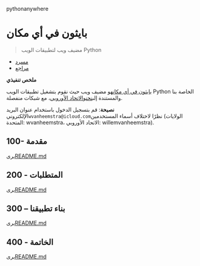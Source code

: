 pythonanywhere

# بايثون في أي مكان

> مضيف ويب لتطبيقات الويب Python

-   [مسرد](./GLOSSARY.md)
-   [مراجع](./REFERENCES.md)

**ملخص تنفيذي**

[بايثون في أي مكان](https://www.pythonanywhere.com)هو مضيف ويب حيث نقوم بتشغيل تطبيقات الويب Python الخاصة بنا والمستندة إلى[نحن](https://www.pythonanywhere.com/user/wvanheemstra/account/)و[الاتحاد الأوروبي](https://eu.pythonanywhere.com/user/willemvanheemstra/account/)، مع شبكات منفصلة.

**نصيحة**: قم بتسجيل الدخول باستخدام عنوان البريد الإلكتروني`wvanheemstra@icloud.com`نظرًا لاختلاف أسماء المستخدمين (الولايات المتحدة: wvanheemstra، الاتحاد الأوروبي: willemvanheemstra).

## 100- مقدمة

يرى[README.md](./100/README.md)

## 200 - المتطلبات

يرى[README.md](./200/README.md)

## 300 – بناء تطبيقنا

يرى[README.md](./300/README.md)

## 400 - الخاتمة

يرى[README.md](./400/README.md)
